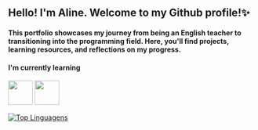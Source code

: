 ## Hello! I'm Aline. Welcome to my Github profile!✨
#### This portfolio showcases my journey from being an English teacher to transitioning into the programming field. Here, you'll find projects, learning resources, and reflections on my progress.

#### I'm currently learning
<img src="https://img.icons8.com/color/200/javascript.png" height='50' /> <img src="https://cdn.iconscout.com/icon/free/png-256/free-amazon-aws-3521268-2944772.png" height='50' />

[![Top Linguagens](https://github-readme-stats.vercel.app/api/top-langs/?username=alineraldi&layout=compact)](https://github.com/anuraghazra/github-readme-stats)
